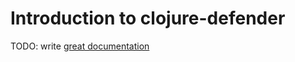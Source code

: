 # Introduction to clojure-defender

TODO: write [great documentation](http://jacobian.org/writing/great-documentation/what-to-write/)
